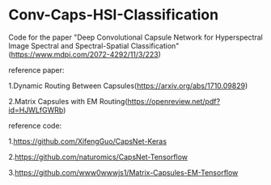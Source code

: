 # Conv-Caps-HSI-Classification
Code for the paper "Deep Convolutional Capsule Network for Hyperspectral Image Spectral and Spectral-Spatial Classification"(https://www.mdpi.com/2072-4292/11/3/223)

reference paper:

1.Dynamic Routing Between Capsules(https://arxiv.org/abs/1710.09829)

2.Matrix Capsules with EM Routing(https://openreview.net/pdf?id=HJWLfGWRb)

reference code:

1.https://github.com/XifengGuo/CapsNet-Keras

2.https://github.com/naturomics/CapsNet-Tensorflow

3.https://github.com/www0wwwjs1/Matrix-Capsules-EM-Tensorflow
